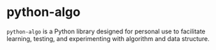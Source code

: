 # python-algo

`python-algo` is a Python library designed for personal use to facilitate learning, testing, and experimenting with algorithm and data structure.
